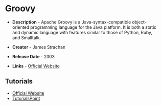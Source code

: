 # Groovy
- **Description** - Apache Groovy is a Java-syntax-compatible object-oriented programming language for the Java platform. It is both a static and dynamic language with features similar to those of Python, Ruby, and Smalltalk. 

- **Creator** - James Strachan
- **Release Date** - 2003
- **Links** - [Official Website](https://www.php.net/)
  
## Tutorials
* [Official Website](https://www.php.net/)
* [TutorialsPoint](https://www.tutorialspoint.com/groovy/index.htm)
